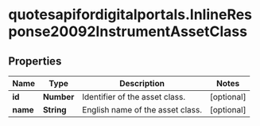 # quotesapifordigitalportals.InlineResponse20092InstrumentAssetClass

## Properties

Name | Type | Description | Notes
------------ | ------------- | ------------- | -------------
**id** | **Number** | Identifier of the asset class. | [optional] 
**name** | **String** | English name of the asset class. | [optional] 


